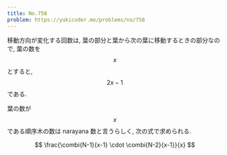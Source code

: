 ```yaml
---
title: No.758
problem: https://yukicoder.me/problems/no/758
---
```

移動方向が変化する回数は, 葉の部分と葉から次の葉に移動するときの部分なので, 葉の数を $$ x $$ とすると, $$ 2x-1 $$ である.

葉の数が $$ x $$ である順序木の数は narayana 数と言うらしく, 次の式で求められる.

$$
\frac{\combi{N-1}{x-1} \cdot \combi{N-2}{x-1}}{x}
$$

